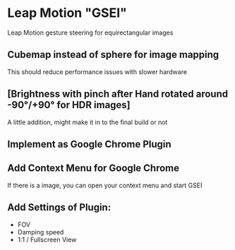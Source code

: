 # Leap Motion "GSEI"
Leap Motion gesture steering for equirectangular images
## Cubemap instead of sphere for image mapping
This should reduce performance issues with slower hardware
## [Brightness with pinch after Hand rotated around -90°/+90° for HDR images]
A little addition, might make it in to the final build or not
## Implement as Google Chrome Plugin
## Add Context Menu for Google Chrome
If there is a image, you can open your context menu and start GSEI
## Add Settings of Plugin:
- FOV
- Damping speed
- 1:1 / Fullscreen View
